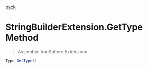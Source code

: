 ﻿

[back](/IronSphere.Extensions/types/StringBuilderExtension)

# StringBuilderExtension.GetType Method

> Assembly: IronSphere.Extensions

```csharp
Type GetType()
```



 